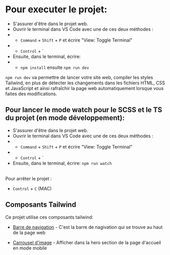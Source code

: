 # Pour executer le projet:

-   S'assurer d'être dans le projet web.
-   Ouvrir le terminal dans VS Code avec une de ces deux méthodes :
-   -   `Command` + `Shift` + `P` et écrire "View: Toggle Terminal"
-   -   `Control` + `
-   Ensuite, dans le terminal, écrire:
-   -   `npm install` ensuite `npm run dev`

`npm run dev` va permettre de lancer votre site web, compiler les styles Tailwind, en plus de détecter les changements dans les fichiers HTML, CSS et JavaScript et ainsi rafraîchir la page web automatiquement lorsque vous faites des modifications.

## Pour lancer le mode watch pour le SCSS et le TS du projet (en mode développement):

-   S'assurer d'être dans le projet web.
-   Ouvrir le terminal dans VS Code avec une de ces deux méthodes :
-   -   `Command` + `Shift` + `P` et écrire "View: Toggle Terminal"
-   -   `Control` + `
-   Ensuite, dans le terminal, écrire: `npm run watch`

\
Pour arrêter le projet :

-   `Control` + `C` (MAC)

## Composants Tailwind

Ce projet utilise ces composants tailwind:

-   [Barre de navigation](https://flowbite.com/docs/components/navbar/#sticky-navbar) - C'est la barre de nagivation qui se trouve au haut de la page web

-   [Carrousel d'image](https://flowbite.com/docs/components/carousel/#default-slider) - Afficher dans la hero section de la page d'accueil en mode mobile
